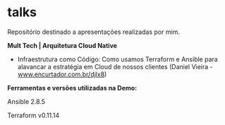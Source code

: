 # talks

Repositório destinado a apresentações realizadas por mim.


**Mult Tech | Arquitetura Cloud Native**

- Infraestrutura como Código: Como usamos Terraform e Ansible para alavancar a estratégia em Cloud de nossos clientes
(Daniel Vieira - www.encurtador.com.br/djlx8)

**Ferramentas e versões utilizadas na Demo:**

Ansible 2.8.5

Terraform v0.11.14